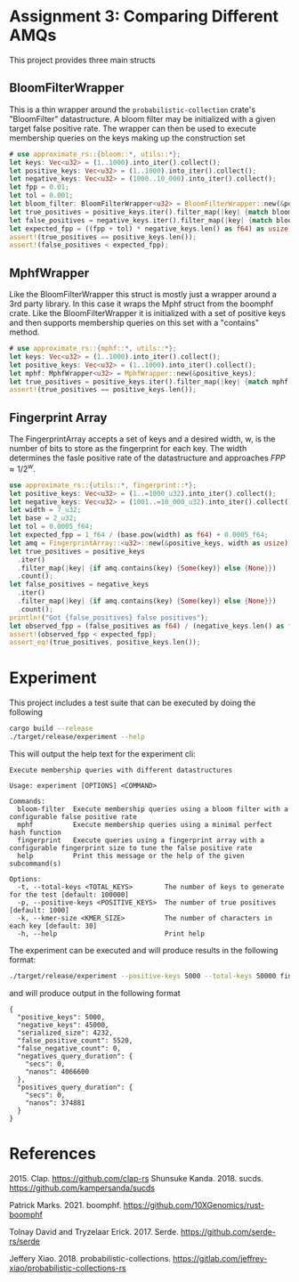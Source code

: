 # Assignment 3: Comparing Different AMQs

This project provides three main structs

## BloomFilterWrapper

This is a thin wrapper around the `probabilistic-collection` crate's "BloomFilter" datastructure. A bloom filter may be initialized with a given target false positive rate. The wrapper can then be used to execute membership queries on the keys making up the construction set

```rust
# use approximate_rs::{bloom::*, utils::*};
let keys: Vec<u32> = (1..1000).into_iter().collect();
let positive_keys: Vec<u32> = (1..1000).into_iter().collect();
let negative_keys: Vec<u32> = (1000..10_000).into_iter().collect();
let fpp = 0.01;
let tol = 0.001;
let bloom_filter: BloomFilterWrapper<u32> = BloomFilterWrapper::new(&positive_keys, 0.001);
let true_positives = positive_keys.iter().filter_map(|key| {match bloom_filter.contains(key) {true => Some(key), false => None}}).count();
let false_positives = negative_keys.iter().filter_map(|key| {match bloom_filter.contains(key) {true => Some(key), false => None}}).count();
let expected_fpp = ((fpp + tol) * negative_keys.len() as f64) as usize;
assert!(true_positives == positive_keys.len());
assert!(false_positives < expected_fpp);
```

## MphfWrapper

Like the BloomFilterWrapper this struct is mostly just a wrapper around a 3rd party library. In this case it wraps the Mphf struct from the boomphf crate. Like the BloomFilterWrapper it is initialized with a set of positive keys and then supports membership queries on this set with a "contains" method.

```rust
# use approximate_rs::{mphf::*, utils::*};
let keys: Vec<u32> = (1..1000).into_iter().collect();
let positive_keys: Vec<u32> = (1..1000).into_iter().collect();
let mphf: MphfWrapper<u32> = MphfWrapper::new(&positive_keys);
let true_positives = positive_keys.iter().filter_map(|key| {match mphf.contains(key) {true => Some(key), false => None}}).count();
assert!(true_positives == positive_keys.len());
```

## Fingerprint Array

The FingerprintArray accepts a set of keys and a desired width, w, is the number of bits to store as the fingerprint for each key. The width determines the fasle positive rate of the datastructure and approaches $FPP \approx 1 / 2^w$.

```rust
use approximate_rs::{utils::*, fingerprint::*};
let positive_keys: Vec<u32> = (1..=1000_u32).into_iter().collect();
let negative_keys: Vec<u32> = (1001..=10_000_u32).into_iter().collect();
let width = 7_u32;
let base = 2_u32;
let tol = 0.0005_f64;
let expected_fpp = 1_f64 / (base.pow(width) as f64) + 0.0005_f64;
let amq = FingerprintArray::<u32>::new(&positive_keys, width as usize);
let true_positives = positive_keys
  .iter()
  .filter_map(|key| {if amq.contains(key) {Some(key)} else {None}})
  .count();
let false_positives = negative_keys
  .iter()
  .filter_map(|key| {if amq.contains(key) {Some(key)} else {None}})
  .count();
println!("Got {false_positives} false positives");
let observed_fpp = (false_positives as f64) / (negative_keys.len() as f64);
assert!(observed_fpp < expected_fpp);
assert_eq!(true_positives, positive_keys.len());
```

# Experiment

This project includes a test suite that can be executed by doing the following

```bash
cargo build --release
./target/release/experiment --help
```

This will output the help text for the experiment cli:

```
Execute membership queries with different datastructures

Usage: experiment [OPTIONS] <COMMAND>

Commands:
  bloom-filter  Execute membership queries using a bloom filter with a configurable false positive rate
  mphf          Execute membership queries using a minimal perfect hash function
  fingerprint   Execute queries using a fingerprint array with a configurable fingerprint size to tune the false positive rate
  help          Print this message or the help of the given subcommand(s)

Options:
  -t, --total-keys <TOTAL_KEYS>        The number of keys to generate for the test [default: 100000]
  -p, --positive-keys <POSITIVE_KEYS>  The number of true positives [default: 1000]
  -k, --kmer-size <KMER_SIZE>          The number of characters in each key [default: 30]
  -h, --help                           Print help
```

The experiment can be executed and will produce results in the following format:

```bash
./target/release/experiment --positive-keys 5000 --total-keys 50000 fingerprint --width 3 | jq -r
```

and will produce output in the following format

```
{
  "positive_keys": 5000,
  "negative_keys": 45000,
  "serialized_size": 4232,
  "false_positive_count": 5520,
  "false_negative_count": 0,
  "negatives_query_duration": {
    "secs": 0,
    "nanos": 4066600
  },
  "positives_query_duration": {
    "secs": 0,
    "nanos": 374881
  }
}
```

# References

2015\. Clap. https://github.com/clap-rs
Shunsuke Kanda. 2018. sucds. https://github.com/kampersanda/sucds 

Patrick Marks. 2021. boomphf. https://github.com/10XGenomics/rust-boomphf

Tolnay David and Tryzelaar Erick. 2017. Serde. https://github.com/serde-rs/serde

Jeffery Xiao. 2018. probabilistic-collections. https://gitlab.com/jeffrey-xiao/probabilistic-collections-rs

